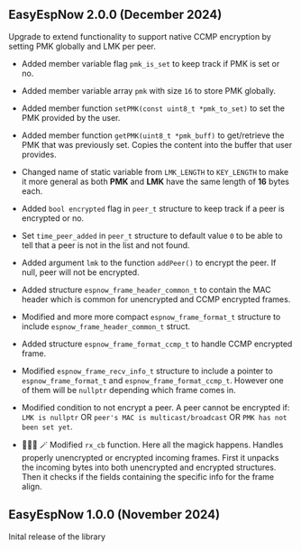 ## EasyEspNow 2.0.0 (December 2024)

Upgrade to extend functionality to support native CCMP encryption by setting PMK globally and LMK per peer.

- Added member variable flag `pmk_is_set` to keep track if PMK is set or no.
- Added member variable array `pmk` with size `16` to store PMK globally.
- Added member function `setPMK(const uint8_t *pmk_to_set)` to set the PMK provided by the user.

- Added member function `getPMK(uint8_t *pmk_buff)` to get/retrieve the PMK that was previously set. Copies the content into the buffer that user provides.
- Changed name of static variable from `LMK_LENGTH` to `KEY_LENGTH` to make it more general as both **PMK** and **LMK** have the same length of **16** bytes each.
- Added `bool encrypted` flag in `peer_t` structure to keep track if a peer is encrypted or no.
- Set `time_peer_added` in `peer_t` structure to default value `0` to be able to tell that a peer is not in the list and not found.
- Added argument `lmk` to the function `addPeer()` to encrypt the peer. If null, peer will not be encrypted.
- Added structure `espnow_frame_header_common_t` to contain the MAC header which is common for unencrypted and CCMP encrypted frames.
- Modified and more more compact `espnow_frame_format_t` structure to include `espnow_frame_header_common_t` struct.
- Added structure `espnow_frame_format_ccmp_t` to handle CCMP encrypted frame.
- Modified `espnow_frame_recv_info_t` structure to include a pointer to `espnow_frame_format_t` and `espnow_frame_format_ccmp_t`. However one of them will be `nullptr` depending which frame comes in.
- Modified condition to not encrypt a peer. A peer cannot be encrypted if: `LMK is nullptr` OR `peer's MAC is multicast/broadcast` OR `PMK has not been set yet`.
- 🧙🏻‍♂️ 🪄 Modified `rx_cb` function. Here all the magick happens. Handles properly unencrypted or encrypted incoming frames. First it unpacks the incoming bytes into both unencrypted and encrypted structures. Then it checks if the fields containing the specific info for the frame align.

## EasyEspNow 1.0.0 (November 2024)

Inital release of the library
